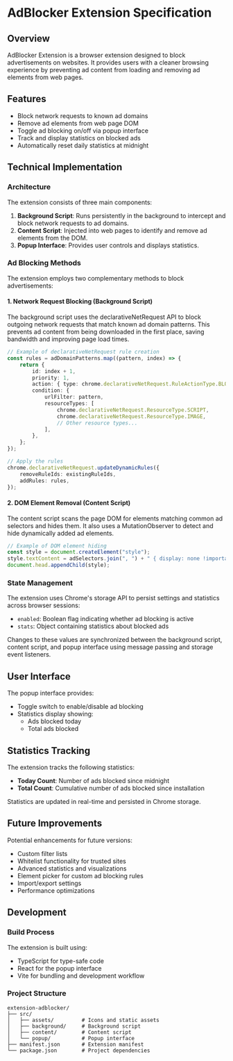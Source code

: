 # AdBlocker Extension Specification

## Overview

AdBlocker Extension is a browser extension designed to block advertisements on websites. It provides users with a cleaner browsing experience by preventing ad content from loading and removing ad elements from web pages.

## Features

-   Block network requests to known ad domains
-   Remove ad elements from web page DOM
-   Toggle ad blocking on/off via popup interface
-   Track and display statistics on blocked ads
-   Automatically reset daily statistics at midnight

## Technical Implementation

### Architecture

The extension consists of three main components:

1. **Background Script**: Runs persistently in the background to intercept and block network requests to ad domains.
2. **Content Script**: Injected into web pages to identify and remove ad elements from the DOM.
3. **Popup Interface**: Provides user controls and displays statistics.

### Ad Blocking Methods

The extension employs two complementary methods to block advertisements:

#### 1. Network Request Blocking (Background Script)

The background script uses the declarativeNetRequest API to block outgoing network requests that match known ad domain patterns. This prevents ad content from being downloaded in the first place, saving bandwidth and improving page load times.

```typescript
// Example of declarativeNetRequest rule creation
const rules = adDomainPatterns.map((pattern, index) => {
    return {
        id: index + 1,
        priority: 1,
        action: { type: chrome.declarativeNetRequest.RuleActionType.BLOCK },
        condition: {
            urlFilter: pattern,
            resourceTypes: [
                chrome.declarativeNetRequest.ResourceType.SCRIPT,
                chrome.declarativeNetRequest.ResourceType.IMAGE,
                // Other resource types...
            ],
        },
    };
});

// Apply the rules
chrome.declarativeNetRequest.updateDynamicRules({
    removeRuleIds: existingRuleIds,
    addRules: rules,
});
```

#### 2. DOM Element Removal (Content Script)

The content script scans the page DOM for elements matching common ad selectors and hides them. It also uses a MutationObserver to detect and hide dynamically added ad elements.

```typescript
// Example of DOM element hiding
const style = document.createElement("style");
style.textContent = adSelectors.join(", ") + " { display: none !important; }";
document.head.appendChild(style);
```

### State Management

The extension uses Chrome's storage API to persist settings and statistics across browser sessions:

-   `enabled`: Boolean flag indicating whether ad blocking is active
-   `stats`: Object containing statistics about blocked ads

Changes to these values are synchronized between the background script, content script, and popup interface using message passing and storage event listeners.

## User Interface

The popup interface provides:

-   Toggle switch to enable/disable ad blocking
-   Statistics display showing:
    -   Ads blocked today
    -   Total ads blocked

## Statistics Tracking

The extension tracks the following statistics:

-   **Today Count**: Number of ads blocked since midnight
-   **Total Count**: Cumulative number of ads blocked since installation

Statistics are updated in real-time and persisted in Chrome storage.

## Future Improvements

Potential enhancements for future versions:

-   Custom filter lists
-   Whitelist functionality for trusted sites
-   Advanced statistics and visualizations
-   Element picker for custom ad blocking rules
-   Import/export settings
-   Performance optimizations

## Development

### Build Process

The extension is built using:

-   TypeScript for type-safe code
-   React for the popup interface
-   Vite for bundling and development workflow

### Project Structure

```
extension-adblocker/
├── src/
│   ├── assets/         # Icons and static assets
│   ├── background/     # Background script
│   ├── content/        # Content script
│   └── popup/          # Popup interface
├── manifest.json       # Extension manifest
└── package.json        # Project dependencies
```
